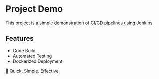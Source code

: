 # Project Demo

This project is a simple demonstration of CI/CD pipelines using Jenkins.

## Features
- Code Build
- Automated Testing
- Dockerized Deployment

🚀 Quick. Simple. Effective.

